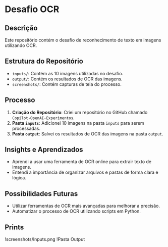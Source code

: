 # Desafio OCR

## Descrição
Este repositório contém o desafio de reconhecimento de texto em imagens utilizando OCR.

## Estrutura do Repositório
- `inputs/`: Contém as 10 imagens utilizadas no desafio.
- `output/`: Contém os resultados de OCR das imagens.
- `screenshots/`: Contém capturas de tela do processo.

## Processo
1. **Criação do Repositório**: Criei um repositório no GitHub chamado `Copilot-OpenAI-Experimentos`.
2. **Pasta `inputs`**: Adicionei 10 imagens na pasta `inputs` para serem processadas.
3. **Pasta `output`**: Salvei os resultados de OCR das imagens na pasta `output`.

## Insights e Aprendizados
- Aprendi a usar uma ferramenta de OCR online para extrair texto de imagens.
- Entendi a importância de organizar arquivos e pastas de forma clara e lógica.

## Possibilidades Futuras
- Utilizar ferramentas de OCR mais avançadas para melhorar a precisão.
- Automatizar o processo de OCR utilizando scripts em Python.

## Prints
!screenshots/Inputs.png
!Pasta Output
